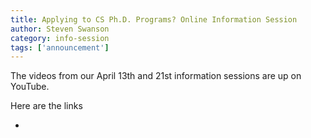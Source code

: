 ```yaml
---
title: Applying to CS Ph.D. Programs? Online Information Session
author: Steven Swanson
category: info-session
tags: ['announcement']
---
```


The videos from our April 13th and 21st information sessions are up on YouTube. 

Here are the links

* 
